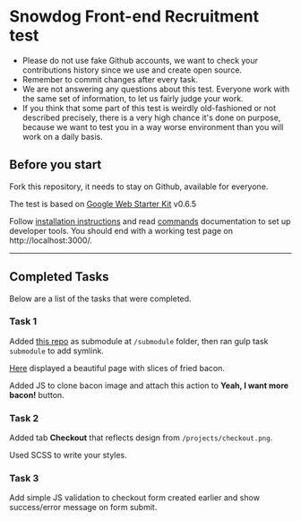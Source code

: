 # Snowdog Front-end Recruitment test

* Please do not use fake Github accounts, we want to check your contributions history since we use and create open source.
* Remember to commit changes after every task.
* We are not answering any questions about this test. Everyone work with the same set of information, to let us fairly judge your work.
* If you think that some part of this test is weirdly old-fashioned or not described precisely, there is a very high chance it's done on purpose, because we want to test you in a way worse environment than you will work on a daily basis.

## Before you start
Fork this repository, it needs to stay on Github, available for everyone.

The test is based on [Google Web Starter Kit](https://github.com/google/web-starter-kit) v0.6.5

Follow [installation instructions](https://github.com/google/web-starter-kit/blob/v0.6.5/docs/install.md) and read [commands](https://github.com/google/web-starter-kit/blob/v0.6.5/docs/commands.md) documentation to set up developer tools. You should end with a working test page on http://localhost:3000/.

---

## Completed Tasks
Below are a list of the tasks that were completed.
### Task 1
Added [this repo](https://github.com/Kunoacc/front-end-recruitment-test-submodule) as submodule at `/submodule` folder, then ran gulp task `submodule` to add symlink.

[Here](http://localhost:3000/submodule.html) displayed a beautiful page with slices of fried bacon.

Added JS to clone bacon image and attach this action to **Yeah, I want more bacon!** button.

### Task 2
Added tab **Checkout** that reflects design from `/projects/checkout.png`.

Used SCSS to write your styles.

### Task 3
Add simple JS validation to checkout form created earlier and show success/error message on form submit.
